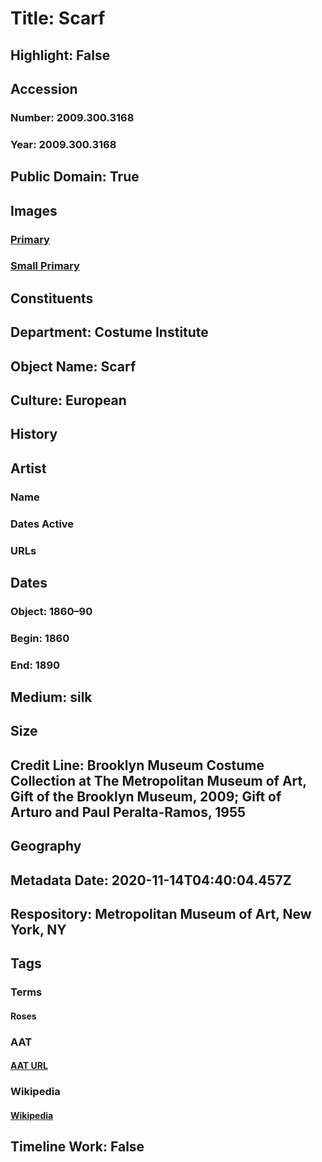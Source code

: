 # Title: Scarf
## Highlight: False
## Accession
### Number: 2009.300.3168
### Year: 2009.300.3168
## Public Domain: True
## Images
### [Primary](https://images.metmuseum.org/CRDImages/ci/original/55.26.129_CP4.jpg)
### [Small Primary](https://images.metmuseum.org/CRDImages/ci/web-large/55.26.129_CP4.jpg)
## Constituents
## Department: Costume Institute
## Object Name: Scarf
## Culture: European
## History
## Artist
### Name
### Dates Active
### URLs
## Dates
### Object: 1860–90
### Begin: 1860
### End: 1890
## Medium: silk
## Size
## Credit Line: Brooklyn Museum Costume Collection at The Metropolitan Museum of Art, Gift of the Brooklyn Museum, 2009; Gift of  Arturo and Paul Peralta-Ramos, 1955
## Geography
## Metadata Date: 2020-11-14T04:40:04.457Z
## Respository: Metropolitan Museum of Art, New York, NY
## Tags
### Terms
#### Roses
### AAT
#### [AAT URL](http://vocab.getty.edu/page/aat/300266246)
### Wikipedia
#### [Wikipedia]()
## Timeline Work: False